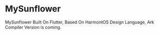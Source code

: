 # MySunflower
MySunflower Built On Flutter, Based On HarmontOS Design Language, Ark Compiler Version is coming.

